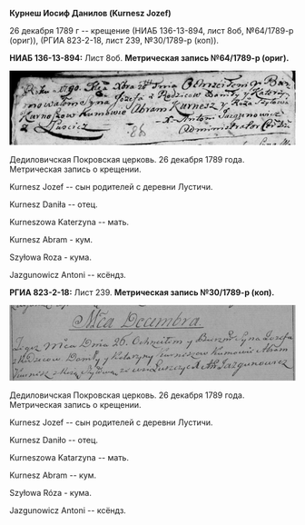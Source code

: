 **Курнеш Иосиф Данилов (Kurnesz Jozef)**

26 декабря 1789 г -- крещение (НИАБ 136-13-894, лист 8об, №64/1789-р
(ориг)), (РГИА 823-2-18, лист 239, №30/1789-р (коп)).

**НИАБ 136-13-894:** Лист 8об. **Метрическая запись №64/1789-р (ориг).**

![](./media/6a0e079644441365d4056ca877a6afee6eea44df.png)

Дедиловичская Покровская церковь. 26 декабря 1789 года. Метрическая
запись о крещении.

Kurnesz Jozef -- сын родителей с деревни Лустичи.

Kurnesz Daniła -- отец.

Kurneszowa Katerzyna -- мать.

Kurnesz Abram - кум.

Szyłowa Roza - кума.

Jazgunowicz Antoni -- ксёндз.

**РГИА 823-2-18:** Лист 239. **Метрическая запись №30/1789-р (коп).**

![](./media/47978c73213be7e574e9678ac073229aa5c1ed35.png)

Дедиловичская Покровская церковь. 26 декабря 1789 года. Метрическая
запись о крещении.

Kurnesz Jozef -- сын родителей с деревни Лустичи.

Kurnesz Daniło -- отец.

Kurneszowa Katarzyna -- мать.

Kurnesz Abram -- кум.

Szyłowa Róza - кума.

Jazgunowicz Antoni -- ксёндз.
